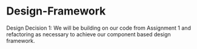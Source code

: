 # Design-Framework

Design Decision 1: We will be building on our code from Assignment 1 and refactoring as necessary to achieve our component based design framework.


